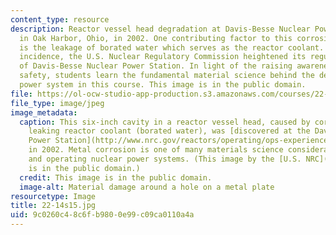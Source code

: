 ```yaml
---
content_type: resource
description: Reactor vessel head degradation at Davis-Besse Nuclear Power Station
  in Oak Harbor, Ohio, in 2002. One contributing factor to this corrosion incidence
  is the leakage of borated water which serves as the reactor coolant. Due to this
  incidence, the U.S. Nuclear Regulatory Commission heightened its regulatory oversight
  of Davis-Besse Nuclear Power Station. In light of the raising awareness of nuclear
  safety, students learn the fundamental material science behind the design of a nuclear
  power system in this course. This image is in the public domain.
file: https://ol-ocw-studio-app-production.s3.amazonaws.com/courses/22-14-materials-in-nuclear-engineering-spring-2015/9c0260c48c6fb9800e99c09ca0110a4a_22-14s15.jpg
file_type: image/jpeg
image_metadata:
  caption: This six-inch cavity in a reactor vessel head, caused by corrosion from
    leaking reactor coolant (borated water), was [discovered at the Davis-Besse Nuclear
    Power Station](http://www.nrc.gov/reactors/operating/ops-experience/vessel-head-degradation/overview.html)
    in 2002. Metal corrosion is one of many materials science considerations in designing
    and operating nuclear power systems. (This image by the [U.S. NRC](http://www.nrc.gov/reactors/operating/ops-experience/vessel-head-degradation/images.html)
    is in the public domain.)
  credit: This image is in the public domain.
  image-alt: Material damage around a hole on a metal plate
resourcetype: Image
title: 22-14s15.jpg
uid: 9c0260c4-8c6f-b980-0e99-c09ca0110a4a
---
```

